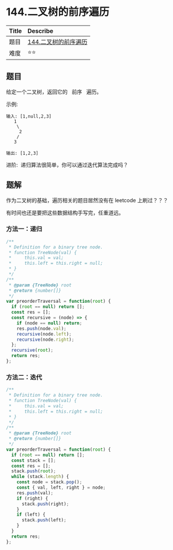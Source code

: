 # 144.二叉树的前序遍历

| Title | Describe                                                                                 |
| :---- | :--------------------------------------------------------------------------------------- |
| 题目  | [144.二叉树的前序遍历](https://leetcode-cn.com/problems/binary-tree-preorder-traversal/) |
| 难度  | ⭐⭐                                                                                     |

## 题目

给定一个二叉树，返回它的   前序   遍历。

示例:

```
输入: [1,null,2,3]
   1
    \
     2
    /
   3

输出: [1,2,3]
```

进阶:  递归算法很简单，你可以通过迭代算法完成吗？

## 题解

作为二叉树的基础，遍历相关的题目居然没有在 leetcode 上刷过？？？

有时间也还是要把这些数据结构手写完，任重道远。

### 方法一：递归

```javascript
/**
 * Definition for a binary tree node.
 * function TreeNode(val) {
 *     this.val = val;
 *     this.left = this.right = null;
 * }
 */
/**
 * @param {TreeNode} root
 * @return {number[]}
 */
var preorderTraversal = function(root) {
  if (root == null) return [];
  const res = [];
  const recursive = (node) => {
    if (node == null) return;
    res.push(node.val);
    recursive(node.left);
    recursive(node.right);
  };
  recursive(root);
  return res;
};
```

### 方法二：迭代

```javascript
/**
 * Definition for a binary tree node.
 * function TreeNode(val) {
 *     this.val = val;
 *     this.left = this.right = null;
 * }
 */
/**
 * @param {TreeNode} root
 * @return {number[]}
 */
var preorderTraversal = function(root) {
  if (root == null) return [];
  const stack = [];
  const res = [];
  stack.push(root);
  while (stack.length) {
    const node = stack.pop();
    const { val, left, right } = node;
    res.push(val);
    if (right) {
      stack.push(right);
    }
    if (left) {
      stack.push(left);
    }
  }
  return res;
};
```
